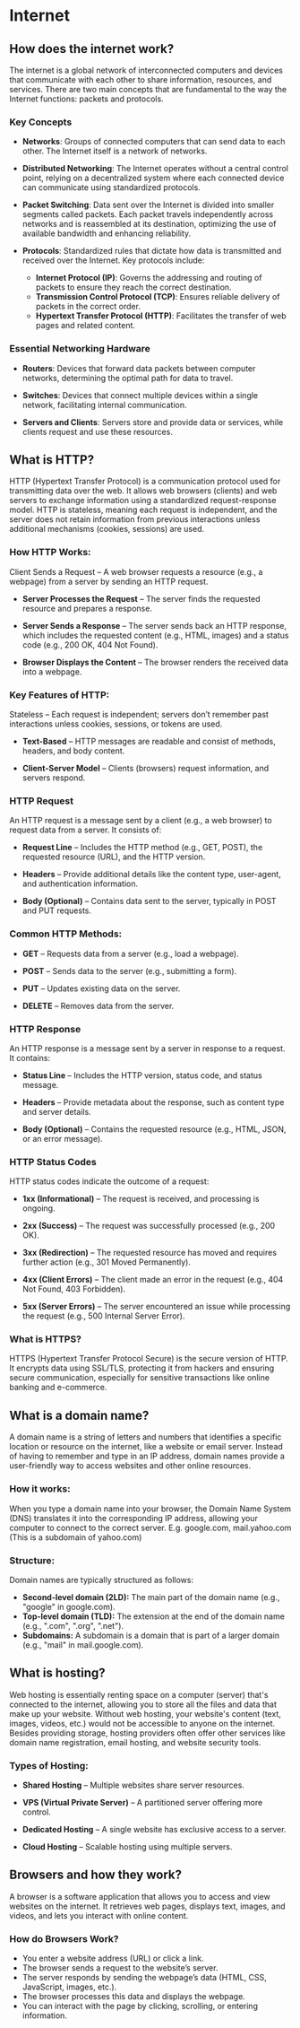 # Internet

## How does the internet work?

The internet is a global network of interconnected computers and devices that communicate with each other to share information, resources, and services. There are two main concepts that are fundamental to the way the Internet functions: packets and protocols.

### Key Concepts

- **Networks**: Groups of connected computers that can send data to each other. The Internet itself is a network of networks.

- **Distributed Networking**: The Internet operates without a central control point, relying on a decentralized system where each connected device can communicate using standardized protocols.

- **Packet Switching**: Data sent over the Internet is divided into smaller segments called packets. Each packet travels independently across networks and is reassembled at its destination, optimizing the use of available bandwidth and enhancing reliability.

- **Protocols**: Standardized rules that dictate how data is transmitted and received over the Internet. Key protocols include:
  - **Internet Protocol (IP)**: Governs the addressing and routing of packets to ensure they reach the correct destination.
  - **Transmission Control Protocol (TCP)**: Ensures reliable delivery of packets in the correct order.
  - **Hypertext Transfer Protocol (HTTP)**: Facilitates the transfer of web pages and related content.

### Essential Networking Hardware

- **Routers**: Devices that forward data packets between computer networks, determining the optimal path for data to travel.

- **Switches**: Devices that connect multiple devices within a single network, facilitating internal communication.

- **Servers and Clients**: Servers store and provide data or services, while clients request and use these resources.

## What is HTTP?

HTTP (Hypertext Transfer Protocol) is a communication protocol used for transmitting data over the web. It allows web browsers (clients) and web servers to exchange information using a standardized request-response model. HTTP is stateless, meaning each request is independent, and the server does not retain information from previous interactions unless additional mechanisms (cookies, sessions) are used.

### How HTTP Works:

Client Sends a Request – A web browser requests a resource (e.g., a webpage) from a server by sending an HTTP request.

- **Server Processes the Request** – The server finds the requested resource and prepares a response.

- **Server Sends a Response** – The server sends back an HTTP response, which includes the requested content (e.g., HTML, images) and a status code (e.g., 200 OK, 404 Not Found).

- **Browser Displays the Content** – The browser renders the received data into a webpage.

### Key Features of HTTP:

Stateless – Each request is independent; servers don’t remember past interactions unless cookies, sessions, or tokens are used.

- **Text-Based** – HTTP messages are readable and consist of methods, headers, and body content.

- **Client-Server Model** – Clients (browsers) request information, and servers respond.

### HTTP Request

An HTTP request is a message sent by a client (e.g., a web browser) to request data from a server. It consists of:

- **Request Line** – Includes the HTTP method (e.g., GET, POST), the requested resource (URL), and the HTTP version.

- **Headers** – Provide additional details like the content type, user-agent, and authentication information.

- **Body (Optional)** – Contains data sent to the server, typically in POST and PUT requests.

### Common HTTP Methods:

- **GET** – Requests data from a server (e.g., load a webpage).

- **POST** – Sends data to the server (e.g., submitting a form).

- **PUT** – Updates existing data on the server.

- **DELETE** – Removes data from the server.

### HTTP Response

An HTTP response is a message sent by a server in response to a request. It contains:

- **Status Line** – Includes the HTTP version, status code, and status message.

- **Headers** – Provide metadata about the response, such as content type and server details.

- **Body (Optional)** – Contains the requested resource (e.g., HTML, JSON, or an error message).

### HTTP Status Codes

HTTP status codes indicate the outcome of a request:

- **1xx (Informational)** – The request is received, and processing is ongoing.

- **2xx (Success)** – The request was successfully processed (e.g., 200 OK).

- **3xx (Redirection)** – The requested resource has moved and requires further action (e.g., 301 Moved Permanently).

- **4xx (Client Errors)** – The client made an error in the request (e.g., 404 Not Found, 403 Forbidden).

- **5xx (Server Errors)** – The server encountered an issue while processing the request (e.g., 500 Internal Server Error).

### What is HTTPS?

HTTPS (Hypertext Transfer Protocol Secure) is the secure version of HTTP. It encrypts data using SSL/TLS, protecting it from hackers and ensuring secure communication, especially for sensitive transactions like online banking and e-commerce.

## What is a domain name?

A domain name is a string of letters and numbers that identifies a specific location or resource on the internet, like a website or email server. Instead of having to remember and type in an IP address, domain names provide a user-friendly way to access websites and other online resources.

### How it works:

When you type a domain name into your browser, the Domain Name System (DNS) translates it into the corresponding IP address, allowing your computer to connect to the correct server. E.g. google.com, mail.yahoo.com (This is a subdomain of yahoo.com)

### Structure:

Domain names are typically structured as follows:

- **Second-level domain (2LD):** The main part of the domain name (e.g., "google" in google.com).
- **Top-level domain (TLD):** The extension at the end of the domain name (e.g., ".com", ".org", ".net").
- **Subdomains:** A subdomain is a domain that is part of a larger domain (e.g., "mail" in mail.google.com).

## What is hosting?

Web hosting is essentially renting space on a computer (server) that's connected to the internet, allowing you to store all the files and data that make up your website. Without web hosting, your website's content (text, images, videos, etc.) would not be accessible to anyone on the internet. Besides providing storage, hosting providers often offer other services like domain name registration, email hosting, and website security tools.

### Types of Hosting:

- **Shared Hosting** – Multiple websites share server resources.

- **VPS (Virtual Private Server)** – A partitioned server offering more control.

- **Dedicated Hosting** – A single website has exclusive access to a server.

- **Cloud Hosting** – Scalable hosting using multiple servers.

## Browsers and how they work?

A browser is a software application that allows you to access and view websites on the internet. It retrieves web pages, displays text, images, and videos, and lets you interact with online content.

### How do Browsers Work?

- You enter a website address (URL) or click a link.
- The browser sends a request to the website’s server.
- The server responds by sending the webpage’s data (HTML, CSS, JavaScript, images, etc.).
- The browser processes this data and displays the webpage.
- You can interact with the page by clicking, scrolling, or entering information.
